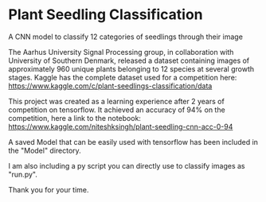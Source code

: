 # Plant Seedling Classification
A CNN model to classify 12 categories of seedlings through their image

The Aarhus University Signal Processing group, in collaboration with University of Southern Denmark, released a dataset containing images of approximately 960 unique plants belonging to 12 species at several growth stages.
Kaggle has the complete dataset used for a competition here:
	https://www.kaggle.com/c/plant-seedlings-classification/data


This project was created as a learning experience after 2 years of competition on tensorflow.
It achieved an accuracy of 94% on the competition, here a link to the notebook: 
	https://www.kaggle.com/niteshksingh/plant-seedling-cnn-acc-0-94




A saved Model that can be easily used with tensorflow has been included in the "Model" directory.


I am also including a py script you can directly use to classify images as "run.py".




Thank you for your time.
